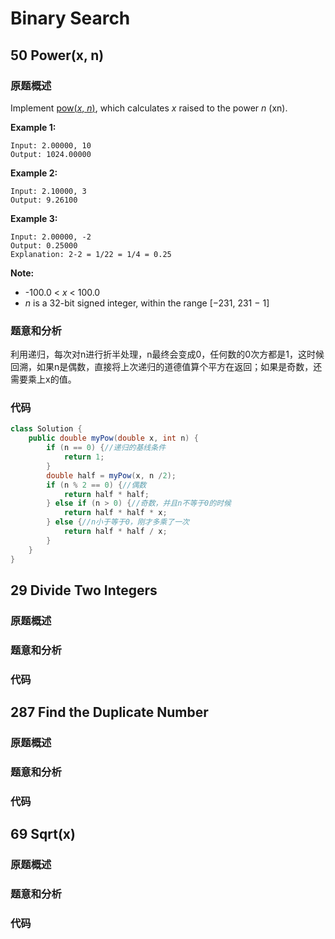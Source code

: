 # Binary Search

## 50 Power\(x, n\)

### 原题概述

Implement [pow\(_x_, _n_\)](http://www.cplusplus.com/reference/valarray/pow/), which calculates _x_ raised to the power _n_ \(xn\).

**Example 1:**

```text
Input: 2.00000, 10
Output: 1024.00000
```

**Example 2:**

```text
Input: 2.10000, 3
Output: 9.26100
```

**Example 3:**

```text
Input: 2.00000, -2
Output: 0.25000
Explanation: 2-2 = 1/22 = 1/4 = 0.25
```

**Note:**

* -100.0 &lt; _x_ &lt; 100.0
* _n_ is a 32-bit signed integer, within the range \[−231, 231 − 1\]

### 题意和分析

利用递归，每次对n进行折半处理，n最终会变成0，任何数的0次方都是1，这时候回溯，如果n是偶数，直接将上次递归的道德值算个平方在返回；如果是奇数，还需要乘上x的值。

### 代码

```java
class Solution {
    public double myPow(double x, int n) {
        if (n == 0) {//递归的基线条件
            return 1;
        }
        double half = myPow(x, n /2);
        if (n % 2 == 0) {//偶数
            return half * half;
        } else if (n > 0) {//奇数，并且n不等于0的时候
            return half * half * x;
        } else {//n小于等于0，刚才多乘了一次
            return half * half / x;
        }
    }
}
```

## 29 Divide Two Integers

### 原题概述

### 题意和分析

### 代码

## 287 Find the Duplicate Number 

### 原题概述

### 题意和分析

### 代码

## 69 Sqrt\(x\)

### 原题概述

### 题意和分析

### 代码

